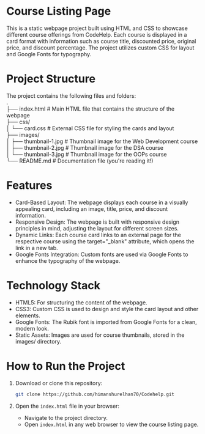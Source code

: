 # Course Listing Page
<p>This is a static webpage project built using HTML and CSS to showcase different course offerings from CodeHelp. Each course is displayed in a card format with information such as course title, discounted price, original price, and discount percentage. The project utilizes custom CSS for layout and Google Fonts for typography.</p>

# Project Structure
The project contains the following files and folders:</br>
.</br>
├── index.html          # Main HTML file that contains the structure of the webpage</br>
├── css/</br>
│   └── card.css        # External CSS file for styling the cards and layout</br>
├── images/</br>
│   ├── thumbnail-1.jpg # Thumbnail image for the Web Development course</br>
│   ├── thumbnail-2.jpg # Thumbnail image for the DSA course</br>
│   └── thumbnail-3.jpg # Thumbnail image for the OOPs course</br>
└── README.md           # Documentation file (you're reading it!)</br>
# Features
* Card-Based Layout: The webpage displays each course in a visually appealing card, including an image, title, price, and discount information.
* Responsive Design: The webpage is built with responsive design principles in mind, adjusting the layout for different screen sizes.
* Dynamic Links: Each course card links to an external page for the respective course using the target="_blank" attribute, which opens the link in a new tab.
* Google Fonts Integration: Custom fonts are used via Google Fonts to enhance the typography of the webpage.
# Technology Stack
* HTML5: For structuring the content of the webpage.
* CSS3: Custom CSS is used to design and style the card layout and other elements.
* Google Fonts: The Rubik font is imported from Google Fonts for a clean, modern look.
* Static Assets: Images are used for course thumbnails, stored in the images/ directory.
# How to Run the Project
1. Download or clone this repository:

   ```bash
   git clone https://github.com/himanshurelhan70/Codehelp.git

2. Open the `index.html` file in your browser:

   - Navigate to the project directory.
   - Open `index.html` in any web browser to view the course listing page.


